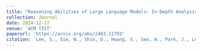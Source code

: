```yaml
---
title: "Reasoning Abilities of Large Language Models: In-Depth Analysis on the Abstraction and Reasoning Corpus"
collection: Journal
date: 2024-12-17
venue: 'ACM TIST'
paperurl: 'https://arxiv.org/abs/2403.11793'
citation: 'Lee, S., Sim, W., Shin, D., Hwang, S., Seo, W., Park, J., Lee, S., Kim, S., & Kim, S. (2024). Reasoning Abilities of Large Language Models: In-Depth Analysis on the Abstraction and Reasoning Corpus. ACM TIST (accepted).'
---
```

